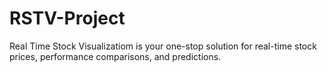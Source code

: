 # RSTV-Project
Real Time Stock Visualizatiom is your one-stop solution for real-time stock prices, performance comparisons, and predictions.
